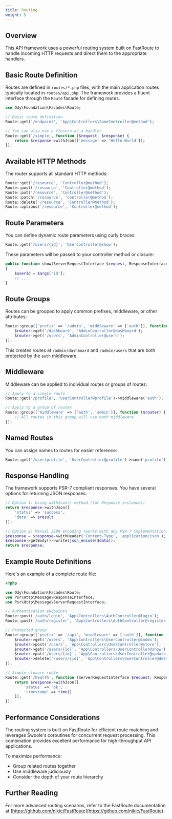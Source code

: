 ```yaml
---
title: Routing
weight: 5
---
```


## Overview

This API framework uses a powerful routing system built on FastRoute to handle incoming HTTP requests and direct them
to the appropriate handlers.

## Basic Route Definition

Routes are defined in `routes/*.php` files, with the main application routes typically located in `routes/api.php`.
The framework provides a fluent interface through the `Route` facade for defining routes.

```php
use Ody\Foundation\Facades\Route;

// Basic route definition
Route::get('/endpoint', 'App\Controllers\SomeController@method');

// You can also use a closure as a handler
Route::get('/simple', function ($request, $response) {
    return $response->withJson(['message' => 'Hello World']);
});
```

## Available HTTP Methods

The router supports all standard HTTP methods:

```php
Route::get('/resource', 'Controller@method');
Route::post('/resource', 'Controller@method');
Route::put('/resource', 'Controller@method');
Route::patch('/resource', 'Controller@method');
Route::delete('/resource', 'Controller@method');
Route::options('/resource', 'Controller@method');
```

## Route Parameters

You can define dynamic route parameters using curly braces:

```php
Route::get('/users/{id}', 'UserController@show');
```

These parameters will be passed to your controller method or closure:

```php
public function show(ServerRequestInterface $request, ResponseInterface $response, array $args)
{
    $userId = $args['id'];
    // ...
}
```

## Route Groups

Routes can be grouped to apply common prefixes, middleware, or other attributes:

```php
Route::group(['prefix' => '/admin', 'middleware' => ['auth']], function ($router) {
    $router->get('/dashboard', 'AdminController@dashboard');
    $router->get('/users', 'AdminController@users');
});
```

This creates routes at `/admin/dashboard` and `/admin/users` that are both protected by the `auth` middleware.

## Middleware

Middleware can be applied to individual routes or groups of routes:

```php
// Apply to a single route
Route::get('/profile', 'UserController@profile')->middleware('auth');

// Apply to a group of routes
Route::group(['middleware' => ['auth', 'admin']], function ($router) {
    // All routes in this group will use both middleware
});
```

## Named Routes

You can assign names to routes for easier reference:

```php
Route::get('/user/profile', 'UserController@profile')->name('profile');
```

## Response Handling

The framework supports PSR-7 compliant responses. You have several options for returning JSON responses:

```php
// Option 1: Using withJson() method (for Response instances)
return $response->withJson([
    'status' => 'success',
    'data' => $result
]);

// Option 2: Manual JSON encoding (works with any PSR-7 implementation)
$response = $response->withHeader('Content-Type', 'application/json');
$response->getBody()->write(json_encode($data));
return $response;
```

## Example Route Definitions

Here's an example of a complete route file:

```php
<?php

use Ody\Foundation\Facades\Route;
use Psr\Http\Message\ResponseInterface;
use Psr\Http\Message\ServerRequestInterface;

// Authentication endpoints
Route::post('/auth/login', 'App\Controllers\AuthController@login');
Route::post('/auth/register', 'App\Controllers\AuthController@register');

// Protected group
Route::group(['prefix' => '/api', 'middleware' => ['auth']], function ($router) {
    $router->get('/users', 'App\Controllers\UserController@index');
    $router->post('/users', 'App\Controllers\UserController@store');
    $router->get('/users/{id}', 'App\Controllers\UserController@show');
    $router->put('/users/{id}', 'App\Controllers\UserController@update');
    $router->delete('/users/{id}', 'App\Controllers\UserController@destroy');
});

// Simple closure route
Route::get('/health', function (ServerRequestInterface $request, ResponseInterface $response) {
    return $response->withJson([
        'status' => 'ok',
        'timestamp' => time()
    ]);
});
```

## Performance Considerations

The routing system is built on FastRoute for efficient route matching and leverages Swoole's coroutines for concurrent
request processing. This combination provides excellent performance for high-throughput API applications.

To maximize performance:

- Group related routes together
- Use middleware judiciously
- Consider the depth of your route hierarchy

## Further Reading

For more advanced routing scenarios, refer to the FastRoute documentation
at [https://github.com/nikic/FastRoute](https://github.com/nikic/FastRoute).